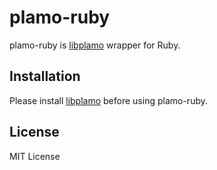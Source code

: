 # plamo-ruby
plamo-ruby is [libplamo](https://github.com/plamo/libplamo) wrapper for Ruby.
## Installation
Please install [libplamo](https://github.com/plamo/libplamo) before using plamo-ruby.
## License
MIT License
